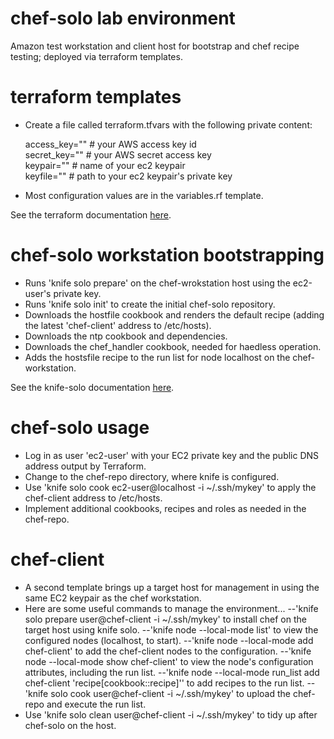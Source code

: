 # chef-solo lab environment 
Amazon test workstation and client host for bootstrap and chef recipe testing; deployed via terraform templates.

# terraform templates
- Create a file called terraform.tfvars with the following private content:

  access_key="" # your AWS access key id <br />
  secret_key="" # your AWS secret access key <br />
  keypair="" # name of your ec2 keypair <br />
  keyfile="" # path to your ec2 keypair's  private key

- Most configuration values are in the variables.rf template.

See the terraform documentation [here](https://www.terraform.io/docs/).

# chef-solo workstation bootstrapping
- Runs 'knife solo prepare' on the chef-wrokstation host using the ec2-user's private key.
- Runs 'knife solo init' to create the initial chef-solo repository.
- Downloads the hostfile cookbook and renders the default recipe (adding the latest 'chef-client' address to /etc/hosts).
- Downloads the ntp cookbook and dependencies.
- Downloads the chef_handler cookbook, needed for haedless operation.
- Adds the hostsfile recipe to the run list for node localhost on the chef-workstation. 

See the knife-solo documentation [here](http://matschaffer.github.io/knife-solo/).

# chef-solo usage
- Log in as user 'ec2-user' with your EC2 private key and the public DNS address output by Terraform.
- Change to the chef-repo directory, where knife is configured.
- Use 'knife solo cook ec2-user@localhost -i ~/.ssh/mykey' to apply the chef-client address to /etc/hosts.
- Implement additional cookbooks, recipes and roles as needed in the chef-repo.

# chef-client
- A second template brings up a target host for management in using the same EC2 keypair as the chef workstation.
- Here are some useful commands to manage the environment...
--'knife solo prepare user@chef-client -i ~/.ssh/mykey' to install chef on the target host using knife solo.
--'knife node --local-mode list' to view the configured nodes (localhost, to start).
--'knife node --local-mode add chef-client' to add the chef-client nodes to the configuration.
--'knife node --local-mode show chef-client' to view the node's configuration attributes, including the run list.
--'knife node --local-mode run_list add chef-client 'recipe[cookbook::recipe]'' to add recipes to the run list.
--'knife solo cook user@chef-client -i ~/.ssh/mykey' to upload the chef-repo and execute the run list.
- Use 'knife solo clean user@chef-client -i ~/.ssh/mykey' to tidy up after chef-solo on the host.
